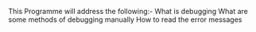 This Programme will address the following:- What is debugging
What are some methods of debugging manually
How to read the error messages

